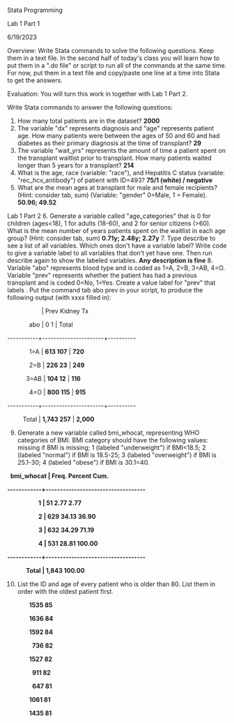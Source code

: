 ﻿Stata Programming

Lab 1 Part 1

6/19/2023


Overview: Write Stata commands to solve the following questions. Keep them in a text file. In the second half of today's class you will learn how to put them in a ".do file" or script to run all of the commands at the same time. For now, put them in a text file and copy/paste one line at a time into Stata to get the answers.

Evaluation: You will turn this work in together with Lab 1 Part 2.

Write Stata commands to answer the following questions:

1. How many total patients are in the dataset? **2000**
2. The variable "dx" represents diagnosis and "age" represents patient age. How many patients were between the ages of 50 and 60 and had diabetes as their primary diagnosis at the time of transplant? **29**
3. The variable "wait\_yrs" represents the amount of time a patient spent on the transplant waitlist prior to transplant. How many patients waited longer than 5 years for a transplant? **214**
4. What is the age, race (variable: "race"), and Hepatitis C status (variable: "rec\_hcv\_antibody") of patient with ID=493?  **75/1 (white) / negative**
5. What are the mean ages at transplant for male and female recipients? (Hint: consider tab, sum) (Variable: "gender" 0=Male, 1 = Female). **50.96; 49.52**

Lab 1 Part 2
6. Generate a variable called "age\_categories" that is 0 for children (ages<18), 1 for adults (18-60), and 2 for senior citizens (>60). What is the mean number of years patients spent on the waitlist in each age group? (Hint: consider tab, sum)  **0.71y; 2.48y; 2.27y**
7. Type describe to see a list of all variables. Which ones don't have a variable label? Write code to give a variable label to all variables that don't yet have one. Then run describe again to show the labeled variables.  **Any description is fine**
8. Variable "abo" represents blood type and is coded as 1=A, 2=B, 3=AB, 4=O. Variable "prev" represents whether the patient has had a previous transplant and is coded 0=No, 1=Yes. Create a value label for "prev" that labels . Put the command tab abo prev in your script, to produce the following output (with xxxx filled in): 

`           `|    Prev Kidney Tx

`       `abo |         0          1 |     Total

-----------+----------------------+----------

`       `1=A |       **613        107** |       **720** 

`       `2=B |       **226         23** |       **249** 

`      `3=AB |       **104         12** |       **116** 

`       `4=O |       **800        115** |       **915** 

-----------+----------------------+----------

`     `Total |     **1,743        257** |     **2,000**

9. Generate a new variable called bmi\_whocat, representing WHO categories of BMI. BMI category should have the following values: missing if BMI is missing; 1 (labeled "underweight") if BMI<18.5; 2 (labeled "normal") if BMI is 18.5-25; 3 (labeled "overweight") if BMI is 25.1-30; 4 (labeled "obese") if BMI is 30.1=40. 

` `**bmi\_whocat |      Freq.     Percent        Cum.**

**------------+-----------------------------------**

`          `**1 |         51        2.77        2.77**

`          `**2 |        629       34.13       36.90**

`          `**3 |        632       34.29       71.19**

`          `**4 |        531       28.81      100.00**

**------------+-----------------------------------**

`      `**Total |      1,843      100.00**

10. List the ID and age of every patient who is older than 80. List them in order with the oldest patient first.

`       `**1535    85**  

`       `**1636    84**  

`       `**1592    84**  

`        `**736    82**  

`       `**1527    82**  

`        `**911    82**  

`        `**647    81**  

`       `**1061    81**  

`       `**1435    81**  
